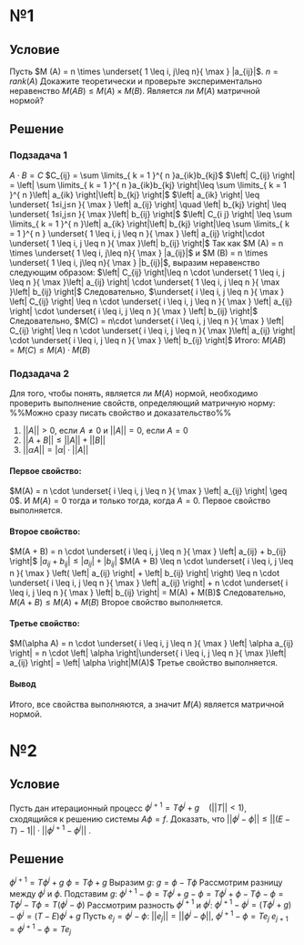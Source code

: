 # №1
## Условие
Пусть $M (A) = n \times \underset{ 1 \leq i, j\leq n}{ \max } |a_{ij}|$.
	$n = rank(A)$
Докажите теоретически и проверьте экспериментально неравенство $M (AB) \leq M (A) \times M (B)$.
Является ли $M(A)$ матричной нормой?
## Решение
### Подзадача 1
$A\cdot B = C$
$C_{ij} = \sum \limits_{ k = 1 }^{ n }a_{ik}b_{kj}$
$\left| C_{ij} \right| = \left| \sum \limits_{ k = 1 }^{ n }a_{ik}b_{kj} \right|\leq \sum \limits_{ k = 1 }^{ n }\left| a_{ik} \right|\left| b_{kj} \right|$
$\left| a_{ik} \right| \leq \underset{ 1≤i,j≤n​ }{ \max } \left| a_{ij}​  \right| \quad \left| b_{kj} \right| \leq \underset{ 1≤i,j≤n​ }{ \max }​\left| b_{ij} \right|$
$\left| C_{i j} \right| \leq \sum \limits_{ k = 1 }^{ n }\left| a_{ik} \right|\left| b_{kj} \right|\leq \sum \limits_{ k = 1 }^{ n } \underset{ 1 \leq i, j \leq n }{ \max } \left| a_{ij} \right|\cdot \underset{ 1 \leq i, j \leq n }{ \max }\left| b_{ij} \right|$
Так как $M (A) = n \times \underset{ 1 \leq i, j\leq n}{ \max } |a_{ij}|$ и $M (B) = n \times \underset{ 1 \leq i, j\leq n}{ \max } |b_{ij}|$, выразим неравенство следующим образом:
$\left| C_{ij} \right|\leq n \cdot \underset{ 1 \leq i, j \leq n }{ \max }\left| a_{ij} \right| \cdot \underset{ 1 \leq i, j \leq n }{ \max }\left| b_{ij} \right|$
Следовательно, $\underset{ i \leq i, j \leq n }{ \max } \left| C_{ij} \right| \leq n \cdot \underset{ i \leq i, j \leq n }{ \max } \left| a_{ij} \right| \cdot \underset{ i \leq i, j \leq n }{ \max } \left| b_{ij} \right|$
Следовательно, $M(C) = n\cdot \underset{ i \leq i, j \leq n }{ \max } \left| C_{ij} \right| \leq n \cdot \underset{ i \leq i, j \leq n }{ \max }\left| a_{ij} \right| \cdot \underset{ i \leq i, j \leq n }{ \max } \left| b_{ij} \right|$
Итого:
$M\left( AB \right) = M(C) \leq M(A) \cdot M(B)$
### Подзадача 2
Для того, чтобы понять, является ли $M(A)$ нормой, необходимо проверить выполнение свойств, определяющий матричную норму:
%%Можно сразу писать свойство и доказательство%%
1. $\left| \left| A \right| \right| > 0$, если $A \neq 0$ и $\left| \left| A \right| \right| = 0$, если $A = 0$
2. $||A + B|| \leq ||A|| + ||B||$
3. $||\alpha A|| = \left| \alpha \right|\cdot||A||$
#### Первое свойство:
$M(A) = n \cdot \underset{ i \leq i, j \leq n }{ \max } \left| a_{ij} \right| \geq 0$.
И $M(A) = 0$ тогда и только тогда, когда $A = 0$.
Первое свойство выполняется.

#### Второе свойство:
$M(A + B) = n \cdot \underset{ i \leq i, j \leq n }{ \max } \left| a_{ij} + b_{ij} \right|$
$\left| a_{ij} + b_{ij} \right| \leq \left| a_{ij} \right| + \left| b_{ij} \right|$
$M(A + B) \leq n \cdot \underset{ i \leq i, j \leq n }{ \max } \left( \left| a_{ij} \right| + \left| b_{ij} \right| \right) \leq n \cdot \underset{ i \leq i, j \leq n }{ \max } \left| a_{ij} \right| + n \cdot \underset{ i \leq i, j \leq n }{ \max } \left| b_{ij} \right| = M(A) + M(B)$
Следовательно, $M(A + B) \leq M(A) + M(B)$
Второе свойство выполняется.
#### Третье свойство:
$M(\alpha A) = n \cdot \underset{ i \leq i, j \leq n }{ \max } \left| \alpha a_{ij} \right| = n \cdot \left| \alpha \right|\underset{ i \leq i, j \leq n }{ \max }\left| a_{ij} \right| = \left| \alpha \right|M(A)$
Третье свойство выполняется.
#### Вывод
Итого, все свойства выполняются, а значит $M(A)$ является матричной нормой.

# №2
## Условие
Пусть дан итерационный процесс $\phi^{j+1} = T \phi^j+ g \quad (||T||< 1)$, сходящийся к решению системы $A \phi = f$.
Доказать, что $||\phi^j - \phi|| \leq ||( E - T ) - 1||\cdot||\phi^{j+1} - \phi^j||$ .
## Решение
$\phi^{j + 1} = T\phi^{j} + g$
$\phi = T\phi + g$
Выразим $g$:
$g = \phi - T\phi$
Рассмотрим разницу между $\phi^{j}$ и $\phi$. Подставим $g$:
$\phi^{j + 1} - \phi = T\phi^{j} + g - \phi = T\phi^{j} + \phi - T\phi - \phi = T\phi^{j} - T\phi = T\left( \phi^{j} - \phi \right)$
Рассмотрим разность $\phi^{j + 1}$ и $\phi^{j}$:
$\phi^{j + 1} - \phi^{j} = \left( T\phi^{j} + g \right) - \phi^{j} = \left( T - E \right)\phi^{j} + g$
Пусть $e_{j} = \phi^{j} - \phi$:
$||e_{j}|| = ||\phi^{j} - \phi||,\ \phi^{j + 1} - \phi = Te_{j}$
$e_{j + 1} = \phi^{j + 1} - \phi = Te_{j}$

